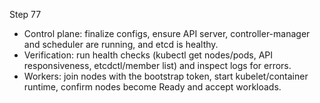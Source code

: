 Step 77

- Control plane: finalize configs, ensure API server, controller-manager and scheduler are running, and etcd is healthy.
- Verification: run health checks (kubectl get nodes/pods, API responsiveness, etcdctl/member list) and inspect logs for errors.
- Workers: join nodes with the bootstrap token, start kubelet/container runtime, confirm nodes become Ready and accept workloads.